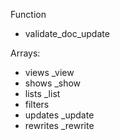 Function

* validate_doc_update

Arrays:

* views _view
* shows _show
* lists _list
* filters
* updates _update
* rewrites _rewrite
